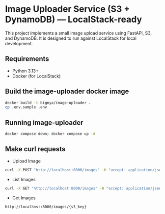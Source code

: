 # Image Uploader Service (S3 + DynamoDB) — LocalStack-ready

This project implements a small image upload service using FastAPI, S3, and DynamoDB. It is designed to run against LocalStack for local development.

## Requirements
- Python 3.13+
- Docker (for LocalStack)

## Build the image-uploader docker image
```bash
docker build -t bignya/image-uploader .
cp .env.sample .env
```

## Running image-uploader
```bash
docker compose down; docker compose up -d
```

## Make curl requests

- Upload Image

```bash
curl -X POST "http://localhost:8000/images" -H "accept: application/json" -F "file=@./gif.gif;type=image/gif" -F "user_id=user123" -F "title=My Holiday Photo" -F "description=Taken at the beach" -F "tags=beach,holiday,sunset"
```

- List Images

```bash
curl -X GET "http://localhost:8000/images" -H "accept: application/json"
```

- Get Images

```bash
http://localhost:8000/images/{s3_key}
```